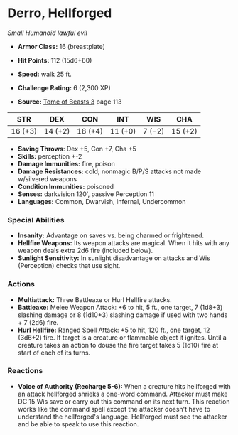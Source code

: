 # Derro, Hellforged

*Small* *Humanoid* *lawful evil*

- **Armor Class:** 16 (breastplate)
- **Hit Points:** 112 (15d6+60)
- **Speed:** walk 25 ft.

- **Challenge Rating:** 6 (2,300 XP)
- **Source:** [Tome of Beasts 3](https://koboldpress.com/kpstore/product/tome-of-beasts-3-for-5th-edition/) page 113

| STR | DEX | CON | INT | WIS | CHA |
| --- | --- | --- | --- | --- | --- |
| 16 (+3) | 14 (+2) | 18 (+4) | 11 (+0) | 7 (-2) | 15 (+2) |

- **Saving Throws**: Dex +5, Con +7, Cha +5
- **Skills:** perception +-2
- **Damage Immunities:** fire, poison
- **Damage Resistances:** cold; nonmagic B/P/S attacks not made w/silvered weapons
- **Condition Immunities:** poisoned
- **Senses:** darkvision 120', passive Perception 11
- **Languages:** Common, Dwarvish, Infernal, Undercommon

### Special Abilities

- **Insanity:** Advantage on saves vs. being charmed or frightened.
- **Hellfire Weapons:** Its weapon attacks are magical. When it hits with any weapon deals extra 2d6 fire (included below).
- **Sunlight Sensitivity:** In sunlight disadvantage on attacks and Wis (Perception) checks that use sight.

### Actions

- **Multiattack:** Three Battleaxe or Hurl Hellfire attacks.
- **Battleaxe:** Melee Weapon Attack: +6 to hit, 5 ft., one target, 7 (1d8+3) slashing damage or 8 (1d10+3) slashing damage if used with two hands + 7 (2d6) fire.
- **Hurl Hellfire:** Ranged Spell Attack: +5 to hit, 120 ft., one target, 12 (3d6+2) fire. If target is a creature or flammable object it ignites. Until a creature takes an action to douse the fire target takes 5 (1d10) fire at start of each of its turns.

### Reactions

- **Voice of Authority (Recharge 5-6):** When a creature hits hellforged with an attack hellforged shrieks a one-word command. Attacker must make DC 15 Wis save or carry out this command on its next turn. This reaction works like the command spell except the attacker doesn't have to understand the hellforged's language. Hellforged must see the attacker and be able to speak to use this reaction.


